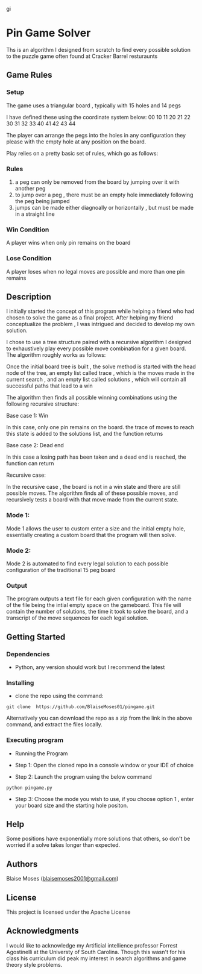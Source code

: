 gi 

# Pin Game Solver

Ths is an algorithm I designed from scratch to find every possible solution to the puzzle game often found at Cracker Barrel resturaunts

## Game Rules
### Setup
The game uses a triangular board , typically with 15 holes and 14 pegs

I have defined these using the coordinate system below:
00
10 11
20 21 22
30 31 32 33
40 41 42 43 44

The player can arrange the pegs into the holes in any configuration they please with the empty hole at any position on the board.

Play relies on a pretty basic set of rules, which go as follows: 
### Rules
1) a peg can only be removed from the board by jumping over it with another peg
2) to jump over a peg , there must be an empty hole immediately following the peg being jumped 
3) jumps can be made either diagnoally or horizontally , but must be made in a straight line 

### Win Condition
A player wins when only pin remains on the board 
### Lose Condition
A player loses when no legal moves are possible and more than one pin remains

## Description

I initially started the concept of this program while helping a friend who had chosen to solve the game as a final project. After helping my friend conceptualize the problem , I was intrigued and decided to develop my own solution. 

I chose to use a tree structure paired with a recursive algorithm I designed to exhaustively play every possible move combination for a given board. The algorithm roughly works as follows: 

Once the initial board tree is built , the solve method is started with the head node of the tree, an empty list called trace , which is the moves made in the current search , and an empty list called solutions , which will contain all successful paths that lead to a win 

The algorithm then finds all possible winning combinations using the following recursive structure:

Base case 1: Win

In this case, only one pin remains on the board. the trace of moves to reach this state is added to the solutions list, and the function returns

Base case 2: Dead end

In this case a losing path has been taken and a dead end is reached, the function can return

Recursive case: 

In the recursive case , the board is not in a win state and there are still possible moves. The algorithm finds all of these possible moves, and recursively tests a board with that move made from the current state. 

### Mode 1:
Mode 1 allows the user to custom enter a size and the initial empty hole, essentially creating a custom board that the program will then solve.

### Mode 2: 
Mode 2 is automated to find every legal solution to each possible configuration of the traditional 15 peg board

### Output
The program outputs a text file for each given configuration with the name of the file being the intial empty space on the gameboard. This file will contain the number of solutions, the time it took to solve the board, and a transcript of the move sequences for each legal solution. 

## Getting Started

### Dependencies
* Python, any version should work but I recommend the latest

### Installing

* clone the repo using the command: 
```
git clone  https://github.com/BlaiseMoses01/pingame.git
```
Alternatively you can download the repo as a zip from the link in the above command, and extract the files locally.

### Executing program

* Running the Program

* Step 1: Open the cloned repo in a console window or your IDE of choice

* Step 2: Launch the program using the below command 
```
python pingame.py 
```

* Step 3: Choose the mode you wish to use, if you choose option 1 , enter your board size and the starting hole positon.

## Help
Some positions have exponentially more solutions that others, so don't be worried if a solve takes longer than expected. 

## Authors
Blaise Moses (blaisemoses2001@gmail.com)

## License
This project is licensed under the Apache License

## Acknowledgments
I would like to acknowledge my Artificial intellience professor Forrest Agostinelli at the Universty  of South Carolina. Though this wasn't for his class his curriculum did peak my interest in search algorithms and game theory style problems. 

